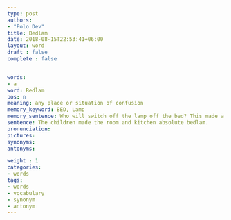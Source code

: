 ```yaml
---
type: post
authors:
- "Polo Dev"
title: Bedlam
date: 2018-08-15T22:53:41+06:00
layout: word
draft : false
complete : false


words:
- a
word: Bedlam
pos: n
meaning: any place or situation of confusion
memory_keyword: BED, Lamp
memory_sentence: Who will switch off the lamp off the bed? This made a situation of confusion.
sentence: The children made the room and kitchen absolute bedlam.
pronunciation:
pictures:
synonyms:
antonyms:

weight : 1
categories:
- words
tags:
- words
- vocabulary
- synonym
- antonym
---
```

